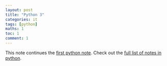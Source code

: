 ```yaml
---
layout: post
title: "Python 3"
categories: it
tags: [python]
maths: 1
toc: 1
comment: 1
---
```


This note continues the [first python note](/python-note-1). Check out the [full list of notes in python](/tags#python).




